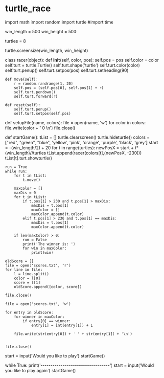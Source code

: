 # turtle_race
import math
import random
import turtle
#import time

win_length = 500
win_height = 500

turtles = 8

turtle.screensize(win_length, win_height)


class racer(object):
    def __init__(self, color, pos):
        self.pos = pos
        self.color = color
        self.turt = turtle.Turtle()
        self.turt.shape('turtle')
        self.turt.color(color)
        self.turt.penup()
        self.turt.setpos(pos)
        self.turt.setheading(90)

    def move(self):
        r = random.randrange(1, 20)
        self.pos = (self.pos[0], self.pos[1] + r)
        self.turt.pendown()
        self.turt.forward(r)

    def reset(self):
        self.turt.penup()
        self.turt.setpos(self.pos)


def setupFile(name, colors):
    file = open(name, 'w')
    for color in colors:
        file.write(color + ' 0 \n')
    file.close()


def startGame():
    tList = []
    turtle.clearscreen()
    turtle.hideturtle()
    colors = ["red", "green", "blue", 'yellow', 'pink', 'orange', 'purple', 'black', 'grey']
    start = -(win_length/2) + 20
    for t in range(turtles):
        newPosX = start + t*(win_length)//turtles
        tList.append(racer(colors[t],(newPosX, -230)))
        tList[t].turt.showturtle()

    run = True
    while run:
        for t in tList:
            t.move()

        maxColor = []
        maxDis = 0
        for t in tList:
            if t.pos[1] > 230 and t.pos[1] > maxDis:
                maxDis = t.pos[1]
                maxColor = []
                maxColor.append(t.color)
            elif t.pos[1] > 230 and t.pos[1] == maxDis:
                maxDis = t.pos[1]
                maxColor.append(t.color)

        if len(maxColor) > 0:
            run = False
            print('The winner is: ')
            for win in maxColor:
                print(win)

    oldScore = []
    file = open('scores.txt', 'r')
    for line in file:
        l = line.split()
        color = l[0]
        score = l[1]
        oldScore.append([color, score])

    file.close()

    file = open('scores.txt', 'w')

    for entry in oldScore:
        for winner in maxColor:
            if entry[0] == winner:
                entry[1] = int(entry[1]) + 1

        file.write(str(entry[0]) + ' ' + str(entry[1]) + '\n')


    file.close()


start = input('Would you like to play')
startGame()

while True:
    print('-----------------------------------')
    start = input('Would you like to play again')
    startGame()
